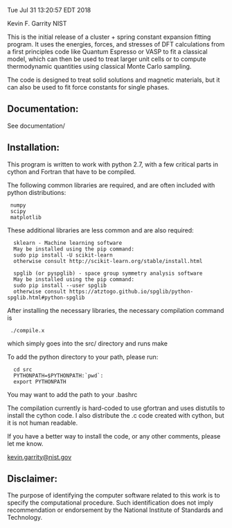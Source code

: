 Tue Jul 31 13:20:57 EDT 2018

Kevin F. Garrity
NIST

This is the initial release of a cluster + spring constant expansion
fitting program. It uses the energies, forces, and stresses of DFT
calculations from a first principles code like Quantum Espresso or
VASP to fit a classical model, which can then be used to treat larger
unit cells or to compute thermodynamic quantities using classical Monte
Carlo sampling.

The code is designed to treat solid solutions and magnetic materials,
but it can also be used to fit force constants for single phases.

Documentation:
-------------

See documentation/

Installation:
-------------

This program is written to work with python 2.7, with a few critical
parts in cython and Fortran that have to be compiled.

The following common libraries are required, and are often included
with python distributions:

     numpy
     scipy
     matplotlib

These additional libraries are less common and are also required:

      sklearn - Machine learning software
      May be installed using the pip command:
      sudo pip install -U scikit-learn
      otherwise consult http://scikit-learn.org/stable/install.html

      spglib (or pyspglib) - space group symmetry analysis software
      May be installed using the pip command:
      sudo pip install --user spglib
      otherwise consult https://atztogo.github.io/spglib/python-spglib.html#python-spglib

After installing the necessary libraries, the necessary compilation command is

     ./compile.x

which simply goes into the src/ directory and runs make

To add the python directory to your path, please run:

      cd src
      PYTHONPATH=$PYTHONPATH:`pwd`:
      export PYTHONPATH

You may want to add the path to your .bashrc

The compilation currently is hard-coded to use gfortran and uses
distutils to install the cython code.  I also distribute the .c code
created with cython, but it is not human readable.

If you have a better way to install the code, or any other comments, please let me know.

kevin.garrity@nist.gov


Disclaimer:
-------------

The purpose of identifying the computer software related to this work is to
specify the computational procedure. Such identification does not
imply recommendation or endorsement by the National Institute of
Standards and Technology.
